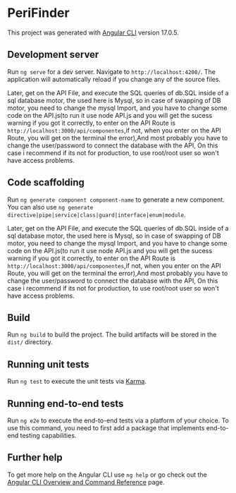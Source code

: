 # PeriFinder

This project was generated with [Angular CLI](https://github.com/angular/angular-cli) version 17.0.5.

## Development server

Run `ng serve` for a dev server. Navigate to `http://localhost:4200/`. The application will automatically reload if you change any of the source files.

Later, get on the API File, and execute the SQL queries of db.SQL inside of a sql database motor, the used here is Mysql, so in case of swapping of DB motor, you need to change the mysql Import, and you have to change some code on the API.js(to run it use node API.js and you will get the sucess warning if you got it correctly, to enter on the API Route is `http://localhost:3000/api/componentes`,if not, when you enter on the API Route, you will get on the terminal the error),And most probably you have to change the user/password to connect the database with the API, On this case i recommend if its not for production, to use root/root user so won't have access problems.
## Code scaffolding

Run `ng generate component component-name` to generate a new component. You can also use `ng generate directive|pipe|service|class|guard|interface|enum|module`.


Later, get on the API File, and execute the SQL queries of db.SQL inside of a sql database motor, the used here is Mysql, so in case of swapping of DB motor, you need to change the mysql Import, and you have to change some code on the API.js(to run it use node API.js and you will get the sucess warning if you got it correctly, to enter on the API Route is `http://localhost:3000/api/componentes`,if not, when you enter on the API Route, you will get on the terminal the error),And most probably you have to change the user/password to connect the database with the API, On this case i recommend if its not for production, to use root/root user so won't have access problems.


## Build

Run `ng build` to build the project. The build artifacts will be stored in the `dist/` directory.

## Running unit tests

Run `ng test` to execute the unit tests via [Karma](https://karma-runner.github.io).

## Running end-to-end tests

Run `ng e2e` to execute the end-to-end tests via a platform of your choice. To use this command, you need to first add a package that implements end-to-end testing capabilities.

## Further help

To get more help on the Angular CLI use `ng help` or go check out the [Angular CLI Overview and Command Reference](https://angular.io/cli) page.
